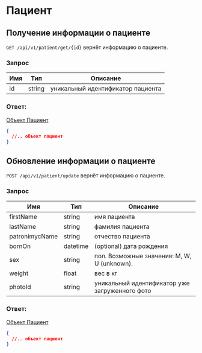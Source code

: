 # Пациент

## Получение информации о пациенте

`GET /api/v1/patient/get/{id}` вернёт информацию о пациенте.

### Запрос

Имя | Тип | Описание
--- | --- | ---
id | string | уникальный идентификатор пациента

### Ответ:

[Объект Пациент](./contracts.md#Patient)

```json
{
  //.. объект пациент
}
```

## Обновление информации о пациенте

`POST /api/v1/patient/update` вернёт информацию о пациенте.

### Запрос

Имя | Тип | Описание
--- | --- | ---
firstName | string | имя пациента
lastName | string | фамилия пациента
patronimycName | string | отчество пациента
bornOn | datetime | (optional) дата рождения
sex | string | пол. Возможные значения: M, W, U (unknown).
weight | float | вес в кг
photoId | string | уникальный идентификатор уже загруженного фото

### Ответ:

[Объект Пациент](./contracts.md#Patient)

```json
{
  //.. объект пациент
}
```

